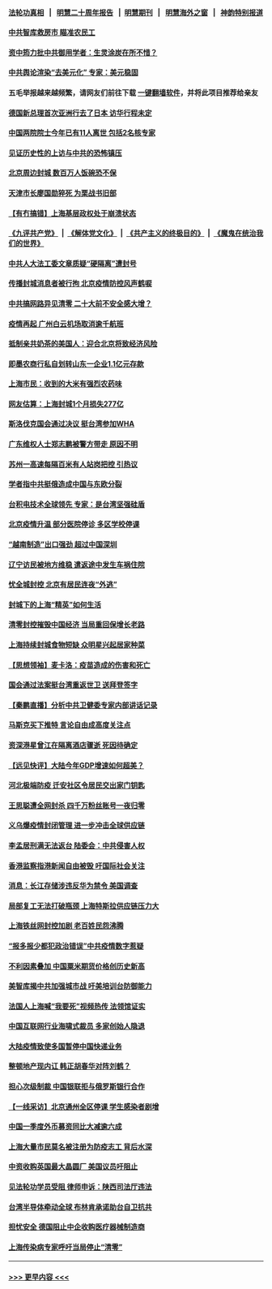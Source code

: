 #### [法轮功真相](https://github.com/gfw-breaker/truth/blob/master/README.md?t=0) &nbsp;&nbsp;|&nbsp;&nbsp; [明慧二十周年报告](https://github.com/gfw-breaker/mh-reports/blob/master/README.md?t=0) &nbsp;&nbsp;|&nbsp;&nbsp;[明慧期刊](https://github.com/gfw-breaker/mh-qikan) &nbsp;&nbsp;|&nbsp;&nbsp; [明慧海外之窗](https://github.com/gfw-breaker/mh-news/blob/master/README.md?t=0) &nbsp;&nbsp;|&nbsp;&nbsp; [神韵特别报道](https://github.com/gfw-breaker/mh-news/blob/master/shenyun.md?t=0)
#### [中共智库救房市 瞄准农民工](../pages/nsc413/n13722658.md?t=04290201) 
#### [资中筠力批中共御用学者：生灵涂炭在所不惜？](../pages/nsc413/n13722601.md?t=04290201) 
#### [中共舆论渲染“去美元化” 专家：美元稳固](../pages/nsc413/n13722637.md?t=04290201) 
#### 五毛举报越来越频繁，请网友们前往下载 [一键翻墙软件](https://github.com/gfw-breaker/ssr-accounts)，并将此项目推荐给亲友
#### [德国新总理首次亚洲行去了日本 访华行程未定](../pages/nsc413/n13722597.md?t=04290201) 
#### [中国两院院士今年已有11人离世 包括2名核专家](../pages/nsc413/n13722635.md?t=04290201) 
#### [见证历史性的上访与中共的恐怖镇压](../pages/nsc413/n13722520.md?t=04290201) 
#### [北京周边封城 数百万人饭碗恐不保](../pages/nsc413/n13722560.md?t=04290201) 
#### [天津市长廖国勋猝死 为栗战书旧部](../pages/nsc413/n13722550.md?t=04290201) 
#### [【有冇搞错】上海基层政权处于崩溃状态](../pages/nsc413/n13722253.md?t=04290201) 
#### [《九评共产党》](https://github.com/begood0513/9ping.md/blob/master/README.md) &nbsp;|&nbsp; [《解体党文化》](../../../../jtdwh.md/blob/master/README.md)  &nbsp;|&nbsp; [《共产主义的终极目的》](../../../../gczydzjmd.md/blob/master/README.md) &nbsp;|&nbsp; [《魔鬼在统治我们的世界》](../../../../mgztzwmdsj.md/blob/master/README.md) 
#### [中共人大法工委文章质疑“硬隔离”遭封号](../pages/nsc413/n13722450.md?t=04290201) 
#### [传播封城消息者被行拘 北京疫情防控风声鹤唳](../pages/nsc413/n13722443.md?t=04290201) 
#### [中共搞网路异见清零 二十大前不安全感大增？](../pages/nsc413/n13722384.md?t=04290201) 
#### [疫情再起 广州白云机场取消逾千航班](../pages/nsc413/n13722358.md?t=04290201) 
#### [抵制亲共奶茶的美国人：迎合北京将致经济风险](../pages/nsc413/n13722361.md?t=04290201) 
#### [即墨农商行私自划转山东一企业1.1亿元存款](../pages/nsc413/n13722357.md?t=04290201) 
#### [上海市民：收到的大米有强烈农药味](../pages/nsc413/n13722156.md?t=04290201) 
#### [网友估算：上海封城1个月损失277亿](../pages/nsc413/n13722363.md?t=04290201) 
#### [斯洛伐克国会通过决议 挺台湾参加WHA](../pages/nsc413/n13722284.md?t=04290201) 
#### [广东维权人士郑志鹏被警方带走 原因不明](../pages/nsc413/n13722307.md?t=04290201) 
#### [苏州一高速每隔百米有人站岗把控 引热议](../pages/nsc413/n13722321.md?t=04290201) 
#### [学者指中共挺俄造成中国与东欧分裂](../pages/nsc413/n13722249.md?t=04290201) 
#### [台积电技术全球领先 专家：是台湾坚强硅盾](../pages/nsc413/n13722234.md?t=04290201) 
#### [北京疫情升温 部分医院停诊 多区学校停课](../pages/nsc413/n13722219.md?t=04290201) 
#### [“越南制造”出口强劲 超过中国深圳](../pages/nsc413/n13722236.md?t=04290201) 
#### [辽宁访民被地方维稳 遣返途中发生车祸住院](../pages/nsc413/n13722112.md?t=04290201) 
#### [忧全城封控 北京有居民连夜“外逃”](../pages/nsc413/n13722117.md?t=04290201) 
#### [封城下的上海“精英”如何生活](../pages/nsc413/n13722094.md?t=04290201) 
#### [清零封控摧毁中国经济 当局重回保增长老路](../pages/nsc413/n13721951.md?t=04290201) 
#### [上海持续封城食物短缺 众明星兴起居家种菜](../pages/nsc413/n13722041.md?t=04290201) 
#### [【思想领袖】麦卡洛：疫苗造成的伤害和死亡](../pages/nsc413/n13717071.md?t=04290201) 
#### [国会通过法案挺台湾重返世卫 送拜登签字](../pages/nsc413/n13722043.md?t=04290201) 
#### [【秦鹏直播】分析中共卫健委专家内部讲话记录](../pages/nsc413/n13722036.md?t=04290201) 
#### [马斯克买下推特 言论自由成高度关注点](../pages/nsc413/n13722017.md?t=04290201) 
#### [资深港星曾江在隔离酒店骤逝 死因待确定](../pages/nsc413/n13721952.md?t=04290201) 
#### [【远见快评】大陆今年GDP增速如何超美？](../pages/nsc413/n13721895.md?t=04290201) 
#### [河北极端防疫 迁安社区令居民交出家门钥匙](../pages/nsc413/n13721969.md?t=04290201) 
#### [王思聪遭全网封杀 四千万粉丝账号一夜归零](../pages/nsc413/n13721941.md?t=04290201) 
#### [义乌爆疫情封闭管理 进一步冲击全球供应链](../pages/nsc413/n13721924.md?t=04290201) 
#### [李孟居刑满无法返台 陆委会：中共侵害人权](../pages/nsc413/n13721873.md?t=04290201) 
#### [香港监察指港新闻自由被毁 吁国际社会关注](../pages/nsc413/n13721934.md?t=04290201) 
#### [消息：长江存储涉违反华为禁令 美国调查](../pages/nsc413/n13721928.md?t=04290201) 
#### [局部复工无法打破瓶颈 上海特斯拉供应链压力大](../pages/nsc413/n13721889.md?t=04290201) 
#### [上海铁丝网封控加剧 老百姓民怨沸腾](../pages/nsc413/n13721900.md?t=04290201) 
#### [“报多报少都犯政治错误”中共疫情数字惹疑](../pages/nsc413/n13721920.md?t=04290201) 
#### [不利因素叠加 中国粟米期货价格创历史新高](../pages/nsc413/n13721886.md?t=04290201) 
#### [美智库揭中共加强城市战 吁美培训台防御能力](../pages/nsc413/n13721727.md?t=04290201) 
#### [法国人上海喊“我要死”视频热传 法领馆证实](../pages/nsc413/n13721899.md?t=04290201) 
#### [中国互联网行业海啸式裁员 多家创始人隐退](../pages/nsc413/n13721870.md?t=04290201) 
#### [大陆疫情致使多国暂停中国快递业务](../pages/nsc413/n13721857.md?t=04290201) 
#### [整顿地产现内讧 韩正胡春华对阵刘鹤？](../pages/nsc413/n13721863.md?t=04290201) 
#### [担心次级制裁 中国银联拒与俄罗斯银行合作](../pages/nsc413/n13721834.md?t=04290201) 
#### [【一线采访】北京通州全区停课 学生感染者剧增](../pages/nsc413/n13721658.md?t=04290201) 
#### [中国一季度外币募资同比大减逾六成](../pages/nsc413/n13721868.md?t=04290201) 
#### [上海大量市民莫名被注册为防疫志工 背后水深](../pages/nsc413/n13721701.md?t=04290201) 
#### [中资收购英国最大晶圆厂 美国议员吁阻止](../pages/nsc413/n13721835.md?t=04290201) 
#### [见法轮功学员受阻 律师申诉：陕西司法厅违法](../pages/nsc413/n13720981.md?t=04290201) 
#### [台湾半导体牵动全球 布林肯承诺助台自卫抗共](../pages/nsc413/n13721693.md?t=04290201) 
#### [担忧安全 德国阻止中企收购医疗器械制造商](../pages/nsc413/n13721809.md?t=04290201) 
#### [上海传染病专家呼吁当局停止“清零”](../pages/nsc413/n13721825.md?t=04290201) 

----
#### [ >>> 更早内容 <<< ](../indexes/nsc413-earlier.md)
